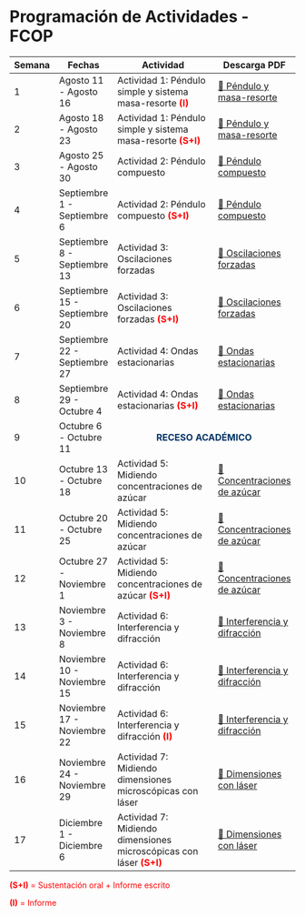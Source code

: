 <h1>Programación de Actividades - FCOP</h1>

<table>
  <thead>
    <tr>
      <th style="width: 7%;">Semana</th>
      <th style="width: 20%;">Fechas</th>
      <th style="width: 48%;">Actividad</th>
      <th style="width: 25%;">Descarga PDF</th>
    </tr>
  </thead>
  <tbody>
    <tr>
      <td>1</td>
      <td>Agosto 11 - Agosto 16</td>
      <td>Actividad 1: Péndulo simple y sistema masa-resorte <span style="color:red; font-weight:bold;">(I)</span></td>
      <td><a href="PenduloSimple_Masaresorte.pdf">📎 Péndulo y masa-resorte</a></td>
    </tr>
    <tr>
      <td>2</td>
      <td>Agosto 18 - Agosto 23</td>
      <td>Actividad 1: Péndulo simple y sistema masa-resorte <span style="color:red; font-weight:bold;">(S+I)</span></td>
      <td><a href="PenduloSimple_Masaresorte.pdf">📎 Péndulo y masa-resorte</a></td>
    </tr>
    <tr>
      <td>3</td>
      <td>Agosto 25 - Agosto 30</td>
      <td>Actividad 2: Péndulo compuesto</td>
      <td><a href="Compound_Pendulum.pdf">📎 Péndulo compuesto</a></td>
    </tr>
    <tr>
      <td>4</td>
      <td>Septiembre 1 - Septiembre 6</td>
      <td>Actividad 2: Péndulo compuesto <span style="color:red; font-weight:bold;">(S+I)</span></td>
      <td><a href="Compound_Pendulum.pdf">📎 Péndulo compuesto</a></td>
    </tr>
    <tr>
      <td>5</td>
      <td>Septiembre 8 - Septiembre 13</td>
      <td>Actividad 3: Oscilaciones forzadas</td>
      <td><a href="OscilacionesForzadas.pdf">📎 Oscilaciones forzadas</a></td>
    </tr>
    <tr>
      <td>6</td>
      <td>Septiembre 15 - Septiembre 20</td>
      <td>Actividad 3: Oscilaciones forzadas <span style="color:red; font-weight:bold;">(S+I)</span></td>
      <td><a href="OscilacionesForzadas.pdf">📎 Oscilaciones forzadas</a></td>
    </tr>
    <tr>
      <td>7</td>
      <td>Septiembre 22 - Septiembre 27</td>
      <td>Actividad 4: Ondas estacionarias</td>
      <td><a href="StandingWaves.pdf">📎 Ondas estacionarias</a></td>
    </tr>
    <tr>
      <td>8</td>
      <td>Septiembre 29 - Octubre 4</td>
      <td>Actividad 4: Ondas estacionarias <span style="color:red; font-weight:bold;">(S+I)</span></td>
      <td><a href="StandingWaves.pdf">📎 Ondas estacionarias</a></td>
    </tr>
    <tr>
      <td>9</td>
      <td>Octubre 6 - Octubre 11</td>
      <td colspan="2" style="text-align: center; color: #003366; font-weight: bold;">
        RECESO ACADÉMICO
      </td>
    </tr>
    <tr>
      <td>10</td>
      <td>Octubre 13 - Octubre 18</td>
      <td>Actividad 5: Midiendo concentraciones de azúcar</td>
      <td><a href="Refractive Index.pdf">📎 Concentraciones de azúcar</a></td>
    </tr>
    <tr>
      <td>11</td>
      <td>Octubre 20 - Octubre 25</td>
      <td>Actividad 5: Midiendo concentraciones de azúcar</td>
      <td><a href="Refractive Index.pdf">📎 Concentraciones de azúcar</a></td>
    </tr>
    <tr>
      <td>12</td>
      <td>Octubre 27 - Noviembre 1</td>
      <td>Actividad 5: Midiendo concentraciones de azúcar <span style="color:red; font-weight:bold;">(S+I)</span></td>
      <td><a href="Refractive Index.pdf">📎 Concentraciones de azúcar</a></td>
    </tr>
    <tr>
      <td>13</td>
      <td>Noviembre 3 - Noviembre 8</td>
      <td>Actividad 6: Interferencia y difracción</td>
      <td><a href="Interference_Difraction.pdf">📎 Interferencia y difracción</a></td>
    </tr>
    <tr>
      <td>14</td>
      <td>Noviembre 10 - Noviembre 15</td>
      <td>Actividad 6: Interferencia y difracción</td>
      <td><a href="Interference_Difraction.pdf">📎 Interferencia y difracción</a></td>
    </tr>
    <tr>
      <td>15</td>
      <td>Noviembre 17 - Noviembre 22</td>
      <td>Actividad 6: Interferencia y difracción <span style="color:red; font-weight:bold;">(I)</span></td>
      <td><a href="Interference_Difraction.pdf">📎 Interferencia y difracción</a></td>
    </tr>
    <tr>
      <td>16</td>
      <td>Noviembre 24 - Noviembre 29</td>
      <td>Actividad 7: Midiendo dimensiones microscópicas con láser</td>
      <td><a href="HairWidthDiameterHole.pdf">📎 Dimensiones con láser</a></td>
    </tr>
    <tr>
      <td>17</td>
      <td>Diciembre 1 - Diciembre 6</td>
      <td>Actividad 7: Midiendo dimensiones microscópicas con láser <span style="color:red; font-weight:bold;">(S+I)</span></td>
      <td><a href="HairWidthDiameterHole.pdf">📎 Dimensiones con láser</a></td>
    </tr>
  </tbody>
</table>

<p style="color:red;"><strong>(S+I)</strong> = Sustentación oral + Informe escrito</p>
<p style="color:red;"><strong>(I)</strong> = Informe</p>
